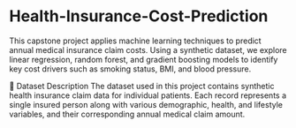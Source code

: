 # Health-Insurance-Cost-Prediction
This capstone project applies machine learning techniques to predict annual medical insurance claim costs. Using a synthetic dataset, we explore linear regression, random forest, and gradient boosting models to identify key cost drivers such as smoking status, BMI, and blood pressure.

📁 Dataset Description
The dataset used in this project contains synthetic health insurance claim data for individual patients. Each record represents a single insured person along with various demographic, health, and lifestyle variables, and their corresponding annual medical claim amount.
